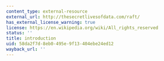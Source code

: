 ```yaml
---
content_type: external-resource
external_url: http://thesecretlivesofdata.com/raft/
has_external_license_warning: true
license: https://en.wikipedia.org/wiki/All_rights_reserved
status: ''
title: introduction
uid: 58da2f7d-8eb0-495e-9f13-404ebe24ed12
wayback_url: ''
---
```

